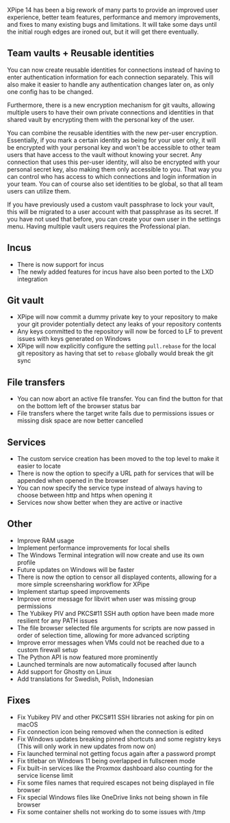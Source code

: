 XPipe 14 has been a big rework of many parts to provide an improved user experience, better team features, performance and memory improvements, and fixes to many existing bugs and limitations. It will take some days until the initial rough edges are ironed out, but it will get there eventually.

## Team vaults + Reusable identities

You can now create reusable identities for connections instead of having to enter authentication information for each connection separately. This will also make it easier to handle any authentication changes later on, as only one config has to be changed.

Furthermore, there is a new encryption mechanism for git vaults, allowing multiple users to have their own private connections and identities in that shared vault by encrypting them with the personal key of the user.

You can combine the reusable identities with the new per-user encryption. Essentially, if you mark a certain identity as being for your user only, it will be encrypted with your personal key and won't be accessible to other team users that have access to the vault without knowing your secret. Any connection that uses this per-user identity, will also be encrypted with your personal secret key, also making them only accessible to you. That way you can control who has access to which connections and login information in your team. You can of course also set identities to be global, so that all team users can utilize them.

If you have previously used a custom vault passphrase to lock your vault, this will be migrated to a user account with that passphrase as its secret. If you have not used that before, you can create your own user in the settings menu. Having multiple vault users requires the Professional plan.

## Incus

- There is now support for incus
- The newly added features for incus have also been ported to the LXD integration

## Git vault

- XPipe will now commit a dummy private key to your repository to make your git provider potentially detect any leaks of your repository contents
- Any keys committed to the repository will now be forced to LF to prevent issues with keys generated on Windows
- XPipe will now explicitly configure the setting `pull.rebase` for the local git repository as having that set to `rebase` globally would break the git sync

## File transfers

- You can now abort an active file transfer. You can find the button for that on the bottom left of the browser status bar
- File transfers where the target write fails due to permissions issues or missing disk space are now better cancelled

## Services

- The custom service creation has been moved to the top level to make it easier to locate
- There is now the option to specify a URL path for services that will be appended when opened in the browser
- You can now specify the service type instead of always having to choose between http and https when opening it
- Services now show better when they are active or inactive

## Other

- Improve RAM usage
- Implement performance improvements for local shells
- The Windows Terminal integration will now create and use its own profile
- Future updates on Windows will be faster
- There is now the option to censor all displayed contents, allowing for a more simple screensharing workflow for XPipe
- Implement startup speed improvements
- Improve error message for libvirt when user was missing group permissions
- The Yubikey PIV and PKCS#11 SSH auth option have been made more resilient for any PATH issues
- The file browser selected file arguments for scripts are now passed in order of selection time, allowing for more advanced scripting
- Improve error messages when VMs could not be reached due to a custom firewall setup
- The Python API is now featured more prominently
- Launched terminals are now automatically focused after launch
- Add support for Ghostty on Linux
- Add translations for Swedish, Polish, Indonesian

## Fixes

- Fix Yubikey PIV and other PKCS#11 SSH libraries not asking for pin on macOS
- Fix connection icon being removed when the connection is edited
- Fix Windows updates breaking pinned shortcuts and some registry keys (This will only work in new updates from now on)
- Fix launched terminal not getting focus again after a password prompt
- Fix titlebar on Windows 11 being overlapped in fullscreen mode
- Fix built-in services like the Proxmox dashboard also counting for the service license limit
- Fix some files names that required escapes not being displayed in file browser
- Fix special Windows files like OneDrive links not being shown in file browser
- Fix some container shells not working do to some issues with /tmp
